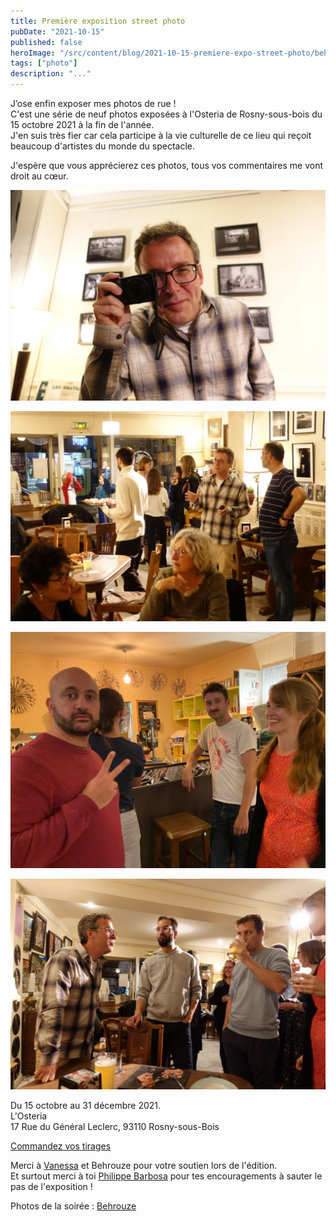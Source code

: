 ```yaml
---
title: Première exposition street photo
pubDate: "2021-10-15"
published: false
heroImage: "/src/content/blog/2021-10-15-premiere-expo-street-photo/behrouze-2021-10-19-002.jpeg"
tags: ["photo"]
description: "..."
---
```


J’ose enfin exposer mes photos de rue !  
C'est une série de neuf photos exposées à l'Osteria de Rosny-sous-bois du 15 octobre 2021 à la fin de l'année.  
J'en suis très fier car cela participe à la vie culturelle de ce lieu qui reçoit beaucoup d'artistes du monde du spectacle.

J'espère que vous apprécierez ces photos, tous vos commentaires me vont droit au cœur.

![Photo](behrouze-2021-10-19-002.jpeg)

![Photo](behrouze-2021-10-19-003.jpeg)

![Photo](./IMG_4785.jpeg)

![Photo](behrouze-2021-10-19-004.jpeg)

Du 15 octobre au 31 décembre 2021.  
L'Osteria  
17 Rue du Général Leclerc, 93110 Rosny-sous-Bois

[Commandez vos tirages](https://fabienchampigny.typeform.com/to/fBfPdh8r)

Merci à [Vanessa](https://www.instagram.com/van_ess82/) et Behrouze pour votre soutien lors de l'édition.  
Et surtout merci à toi [Philippe Barbosa](https://www.philippebarbosa.com/) pour tes encouragements à sauter le pas de l'exposition !

Photos de la soirée : [Behrouze](https://behrouze.com/)
